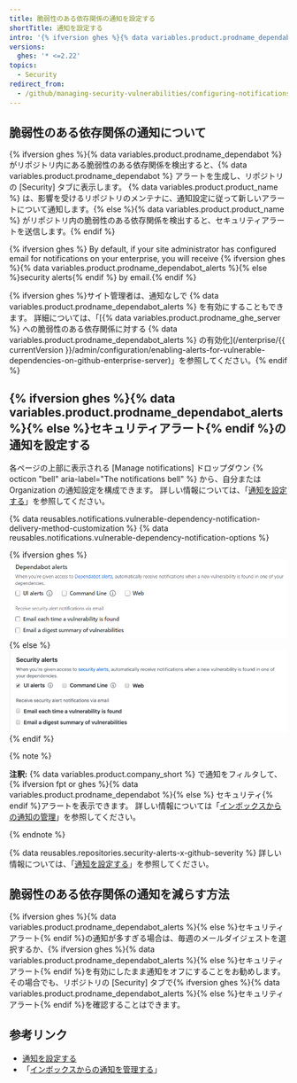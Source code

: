 ```yaml
---
title: 脆弱性のある依存関係の通知を設定する
shortTitle: 通知を設定する
intro: '{% ifversion ghes %}{% data variables.product.prodname_dependabot %}{% else %} セキュリティ{% endif %}アラートに関する通知の受信方法を最適化します。'
versions:
  ghes: '* <=2.22'
topics:
  - Security
redirect_from:
  - /github/managing-security-vulnerabilities/configuring-notifications-for-vulnerable-dependencies
---
```


<!--See /content/code-security/supply-chain-security/configuring-notifications-for-vulnerable-dependencies for the current version of this article -->

## 脆弱性のある依存関係の通知について

{% ifversion ghes %}{% data variables.product.prodname_dependabot %} がリポジトリ内にある脆弱性のある依存関係を検出すると、{% data variables.product.prodname_dependabot %} アラートを生成し、リポジトリの [Security] タブに表示します。 {% data variables.product.product_name %} は、影響を受けるリポジトリのメンテナに、通知設定に従って新しいアラートについて通知します。{% else %}{% data variables.product.product_name %} がリポジトリ内の脆弱性のある依存関係を検出すると、セキュリティアラートを送信します。{% endif %}

{% ifversion ghes %}
By default, if your site administrator has configured email for notifications on your enterprise, you will receive {% ifversion ghes %}{% data variables.product.prodname_dependabot_alerts %}{% else %}security alerts{% endif %} by email.{% endif %}

{% ifversion ghes %}サイト管理者は、通知なしで {% data variables.product.prodname_dependabot_alerts %} を有効にすることもできます。 詳細については、「[{% data variables.product.prodname_ghe_server %} への脆弱性のある依存関係に対する {% data variables.product.prodname_dependabot_alerts %} の有効化](/enterprise/{{ currentVersion }}/admin/configuration/enabling-alerts-for-vulnerable-dependencies-on-github-enterprise-server)」を参照してください。{% endif %}

## {% ifversion ghes %}{% data variables.product.prodname_dependabot_alerts %}{% else %}セキュリティアラート{% endif %}の通知を設定する

各ページの上部に表示される [Manage notifications] ドロップダウン {% octicon "bell" aria-label="The notifications bell" %} から、自分または Organization の通知設定を構成できます。 詳しい情報については、「[通知を設定する](/github/managing-subscriptions-and-notifications-on-github/configuring-notifications#choosing-your-notification-settings)」を参照してください。

{% data reusables.notifications.vulnerable-dependency-notification-delivery-method-customization %}
{% data reusables.notifications.vulnerable-dependency-notification-options %}

{% ifversion ghes %}
  ![{% data variables.product.prodname_dependabot_alerts %} オプション](/assets/images/help/notifications-v2/dependabot-alerts-options.png)
{% else %}
  ![セキュリティアラートオプション](/assets/images/help/notifications-v2/security-alerts-options.png)
{% endif %}

{% note %}

**注釈:** {% data variables.product.company_short %} で通知をフィルタして、{% ifversion fpt or ghes %}{% data variables.product.prodname_dependabot %}{% else %} セキュリティ{% endif %}アラートを表示できます。 詳しい情報については「[インボックスからの通知の管理](/github/managing-subscriptions-and-notifications-on-github/managing-notifications-from-your-inbox#dependabot-custom-filters)」を参照してください。

{% endnote %}

{% data reusables.repositories.security-alerts-x-github-severity %} 詳しい情報については、「[通知を設定する](/github/managing-subscriptions-and-notifications-on-github/configuring-notifications#filtering-email-notifications)」を参照してください。

## 脆弱性のある依存関係の通知を減らす方法

{% ifversion ghes %}{% data variables.product.prodname_dependabot_alerts %}{% else %}セキュリティアラート{% endif %}の通知が多すぎる場合は、毎週のメールダイジェストを選択するか、{% ifversion ghes %}{% data variables.product.prodname_dependabot_alerts %}{% else %}セキュリティアラート{% endif %}を有効にしたまま通知をオフにすることをお勧めします。 その場合でも、リポジトリの [Security] タブで{% ifversion ghes %}{% data variables.product.prodname_dependabot_alerts %}{% else %}セキュリティアラート{% endif %}を確認することはできます。

## 参考リンク

- [通知を設定する](/github/managing-subscriptions-and-notifications-on-github/configuring-notifications)
- 「[インボックスからの通知を管理する](/github/managing-subscriptions-and-notifications-on-github/managing-notifications-from-your-inbox#supported-is-queries)」
